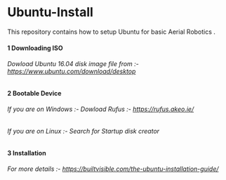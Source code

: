 # Ubuntu-Install
This repository contains how to setup Ubuntu for basic Aerial Robotics .</br>
#### 1 Downloading ISO
###### Dowload Ubuntu 16.04 disk image file from :- <https://www.ubuntu.com/download/desktop>
#### 2 Bootable Device
###### If you are on Windows :- Dowload Rufus :-  <https://rufus.akeo.ie/>
###### If you are on Linux :- Search for Startup disk creator
#### 3 Installation
###### For more details :- <https://builtvisible.com/the-ubuntu-installation-guide/>
